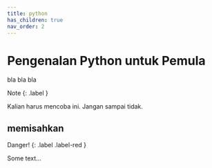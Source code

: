 ```yaml
---
title: python
has_children: true
nav_order: 2
---
```


# Pengenalan Python untuk Pemula

bla bla bla

<div class="custom-note" markdown="1">
Note
{: .label }

Kalian harus mencoba ini. Jangan sampai tidak.
</div>

## memisahkan

<div class="danger" markdown="1">
Danger!
{: .label .label-red }

Some text...
</div>
